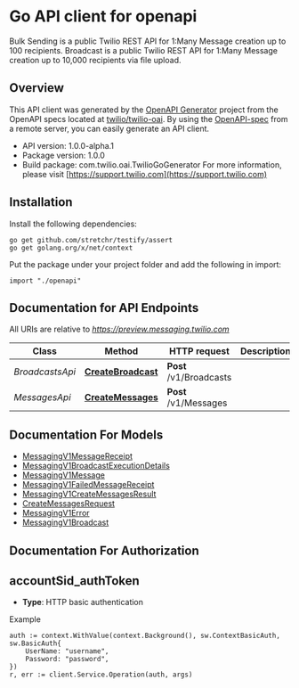 # Go API client for openapi

Bulk Sending is a public Twilio REST API for 1:Many Message creation up to 100 recipients. Broadcast is a public Twilio REST API for 1:Many Message creation up to 10,000 recipients via file upload.

## Overview
This API client was generated by the [OpenAPI Generator](https://openapi-generator.tech) project from the OpenAPI specs located at [twilio/twilio-oai](https://github.com/twilio/twilio-oai/tree/main/spec).  By using the [OpenAPI-spec](https://www.openapis.org/) from a remote server, you can easily generate an API client.

- API version: 1.0.0-alpha.1
- Package version: 1.0.0
- Build package: com.twilio.oai.TwilioGoGenerator
For more information, please visit [https://support.twilio.com](https://support.twilio.com)

## Installation

Install the following dependencies:

```shell
go get github.com/stretchr/testify/assert
go get golang.org/x/net/context
```

Put the package under your project folder and add the following in import:

```golang
import "./openapi"
```

## Documentation for API Endpoints

All URIs are relative to *https://preview.messaging.twilio.com*

Class | Method | HTTP request | Description
------------ | ------------- | ------------- | -------------
*BroadcastsApi* | [**CreateBroadcast**](docs/BroadcastsApi.md#createbroadcast) | **Post** /v1/Broadcasts | 
*MessagesApi* | [**CreateMessages**](docs/MessagesApi.md#createmessages) | **Post** /v1/Messages | 


## Documentation For Models

 - [MessagingV1MessageReceipt](docs/MessagingV1MessageReceipt.md)
 - [MessagingV1BroadcastExecutionDetails](docs/MessagingV1BroadcastExecutionDetails.md)
 - [MessagingV1Message](docs/MessagingV1Message.md)
 - [MessagingV1FailedMessageReceipt](docs/MessagingV1FailedMessageReceipt.md)
 - [MessagingV1CreateMessagesResult](docs/MessagingV1CreateMessagesResult.md)
 - [CreateMessagesRequest](docs/CreateMessagesRequest.md)
 - [MessagingV1Error](docs/MessagingV1Error.md)
 - [MessagingV1Broadcast](docs/MessagingV1Broadcast.md)


## Documentation For Authorization



## accountSid_authToken

- **Type**: HTTP basic authentication

Example

```golang
auth := context.WithValue(context.Background(), sw.ContextBasicAuth, sw.BasicAuth{
    UserName: "username",
    Password: "password",
})
r, err := client.Service.Operation(auth, args)
```

